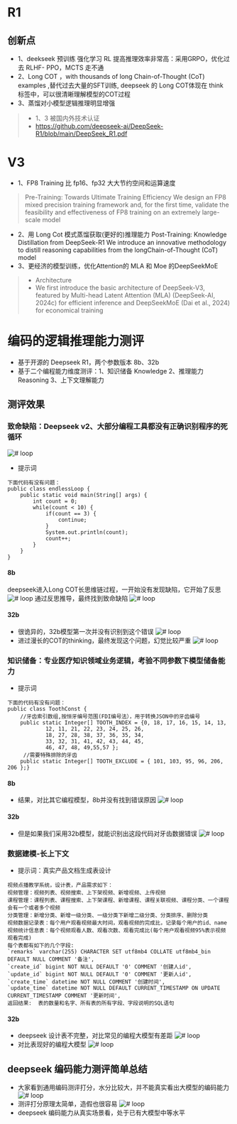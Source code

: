
# R1

## 创新点
 - 1、deekseek 预训练  强化学习 RL 提高推理效率非常高：采用GRPO，优化过去 RLHF- PPO，MCTS 走不通
 - 2、Long COT ，with thousands of long Chain-of-Thought (CoT) examples ,替代过去大量的SFT训练, deepseek 的 Long COT体现在 think 标签中，可以很清晰理解模型的COT过程 
 - 3、蒸馏对小模型逻辑推理明显增强

 > * 1、3 被国内外技术认证
 > * https://github.com/deepseek-ai/DeepSeek-R1/blob/main/DeepSeek_R1.pdf



# V3
 - 1、FP8 Training  比 fp16、fp32 大大节约空间和运算速度 
 > Pre-Training: Towards Ultimate Training Efficiency
We design an FP8 mixed precision training framework and, for the first time, validate the feasibility and effectiveness of FP8 training on an extremely large-scale model
 - 2、用 Long Cot 模式蒸馏获取(更好的)推理能力 
Post-Training: Knowledge Distillation from DeepSeek-R1
We introduce an innovative methodology to distill reasoning capabilities from the longChain-of-Thought (CoT) model
 - 3、更经济的模型训练，优化Attention的 MLA 和 Moe 的DeepSeekMoE
 > * Architecture
 > * We first introduce the basic architecture of DeepSeek-V3, featured by Multi-head Latent Attention (MLA) (DeepSeek-AI, 2024c) for efficient inference and DeepSeekMoE (Dai et al., 2024) for economical training

# 编码的逻辑推理能力测评
 * 基于开源的 Deepseek R1，两个参数版本 8b、32b
 * 基于二个编程能力维度测评：1、知识储备 Knowledge 2、推理能力 Reasoning 3、上下文理解能力
## 测评效果
### 致命缺陷：Deepseek v2、大部分编程工具都没有正确识别程序的死循环
![# loop](../assets/loop.png)
 * 提示词
```
下面代码有没有问题：
public class endlessLoop {
    public static void main(String[] args) {
        int count = 0;
        while(count < 10) {
            if(count == 3) {
                continue;
            }
            System.out.println(count);
            count++;
        }
    }
}
``` 
#### 8b
deepseek进入Long COT长思维链过程，一开始没有发现缺陷，它开始了反思
![# loop](../assets/reflection.png)
通过反思推导，最终找到致命缺陷
![# loop](../assets/LongCOT.png)

#### 32b
 * 很诡异的，32b模型第一次并没有识别到这个错误
 ![# loop](../assets/LongCOT-loop.png)
 * 进过漫长的COT的thinking，最终发现这个问题，幻觉比较严重
 ![# loop](../assets/LongCOT-2.png)
### 知识储备：专业医疗知识领域业务逻辑，考验不同参数下模型储备能力
 * 提示词
```
下面的代码有没有问题：
public class ToothConst {
    //牙齿索引数组,按恒牙编号范围(FDI编号法），用于转换JSON中的牙齿编号
    public static Integer[] TOOTH_INDEX = {0, 18, 17, 16, 15, 14, 13,
            12, 11, 21, 22, 23, 24, 25, 26,
            18, 27, 28, 38, 37, 36, 35, 34,
            33, 32, 31, 41, 42, 43, 44, 45,
            46, 47, 48, 49,55,57 };
     //需要特殊排除的牙齿
    public static Integer[] TOOTH_EXCLUDE = { 101, 103, 95, 96, 206, 206 };}
``` 
#### 8b
 * 结果，对比其它编程模型，8b并没有找到错误原因
![# loop](../assets/8b-tooth.png)
#### 32b
 * 但是如果我们采用32b模型，就能识别出这段代码对牙齿数据错误
![# loop](../assets/32b-tooth.png)  

### 数据建模-长上下文
 * 提示词：真实产品文档生成表设计
```
视频点播教学系统，设计表，产品需求如下：
视频管理：视频列表、视频搜索、上下架视频、新增视频、上传视频
课程管理：课程列表、课程搜索、上下架课程、新增课程、课程关联视频、课程分类、一个课程会有一个或者多个视频
分类管理：新增分类、新增一级分类、一级分类下新增二级分类、分类排序、删除分类
视频数据记录表：每个用户观看视频最大时间，观看视频的完成比，记录每个用户的id、name
视频统计信息表：每个视频观看人数、观看次数、观看完成比(每个用户观看视频95%表示视频观看完成)
每个表都有如下的几个字段:   
`remarks` varchar(255) CHARACTER SET utf8mb4 COLLATE utf8mb4_bin DEFAULT NULL COMMENT '备注',   
`create_id` bigint NOT NULL DEFAULT '0' COMMENT '创建人id',   `update_id` bigint NOT NULL DEFAULT '0' COMMENT '更新人id',   `create_time` datetime NOT NULL COMMENT '创建时间',   
`update_time` datetime NOT NULL DEFAULT CURRENT_TIMESTAMP ON UPDATE CURRENT_TIMESTAMP COMMENT '更新时间', 
返回结果:  表的数量和名字、所有表的所有字段、字段说明的SQL语句
``` 
#### 32b
 * deepseek 设计表不完整，对比常见的编程大模型有差距
![# loop](../assets/db-deepseek.png)
 * 对比表现好的编程大模型
![# loop](../assets/dbgpt.png)

## deepseek 编码能力测评简单总结
 * 大家看到通用编码测评打分，水分比较大，并不能真实看出大模型的编码能力
![# loop](../assets/code-score.png)
 * 测评打分原理太简单，造假也很容易
![# loop](../assets/fake-score.png)
 * deepseek 编码能力从真实场景看，处于已有大模型中等水平



